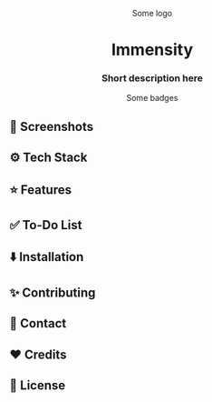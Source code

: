<div align="center">

  <p>Some logo</p>

  <h1>Immensity</h1>

  <h3>Short description here</h3>

  <p>Some badges</p>

</div>

## 📱 Screenshots

## ⚙️ Tech Stack

## ⭐️ Features

## ✅ To-Do List

## ⬇️ Installation

## ✨ Contributing

## 💬 Contact

## ❤️ Credits

## 📜 License
